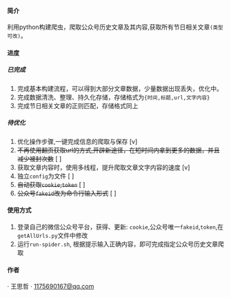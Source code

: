 #### 简介
利用python构建爬虫，爬取公众号历史文章及其内容,获取所有节日相关文章`(类型可改)`。

#### 进度

##### 已完成
1. 完成基本构建流程，可以得到大部分文章数据，少量数据出现丢失，优化中。
2. 完成数据清洗、整理、持久化存储，存储格式为`{时间,标题,url,文字内容}`
3. 完成节日相关文章的正则匹配，存储格式同上

##### 待优化
1. 优化操作步骤,一键完成信息的爬取与保存 [v]
2. ~~不再使用翻页获取url的方式,开辟新途径，在短时间内拿到更多的数据，并且减少被封次数~~ [ ]
3. 获取文章内容时，使用多线程，提升爬取文章文字内容的速度 [v]
4. 独立`config`为文件 [ ]
5. ~~自动获取`cookie`,`token`~~ [ ]
6. ~~公众号`fakeid`改为命令行输入形式~~ [ ]

#### 使用方式
1. 登录自己的微信公众号平台，获得、更新: `cookie`,公众号唯一`fakeid`,`token`,在`getAllUrls.py`文件中修改
2. 运行`run-spider.sh`, 根据提示输入正确内容，即可完成指定公众号历史文章爬取

#### 作者
· 王思哲
· 1175690167@qq.com
